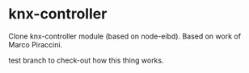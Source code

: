 # knx-controller
Clone knx-controller module (based on node-eibd).
Based on work of Marco Piraccini.

test branch to check-out how this thing works.
